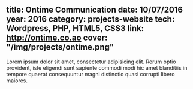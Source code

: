title: Ontime Communication
date: 10/07/2016
year: 2016
category: projects-website
tech: Wordpress, PHP, HTML5, CSS3
link: http://ontime.co.ao
cover: "/img/projects/ontime.png"
---

Lorem ipsum dolor sit amet, consectetur adipisicing elit. Rerum optio provident, iste eligendi sunt sapiente commodi modi hic amet blanditiis in tempore quaerat consequuntur magni distinctio quasi corrupti libero maiores.